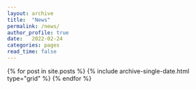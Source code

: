 ```yaml
---
layout: archive
title:  "News"
permalink: /news/
author_profile: true
date:   2022-02-24
categories: pages
read_time: false
---
```


<div class="grid__wrapper">
  {% for post in site.posts %}
    {% include archive-single-date.html type="grid" %}
  {% endfor %}
</div>
